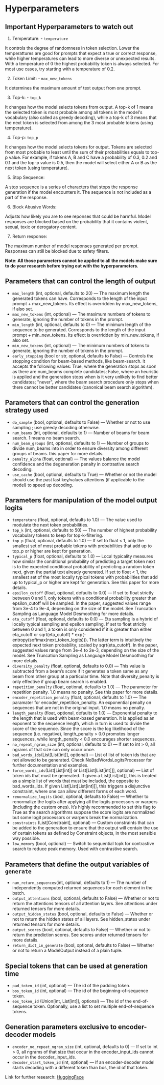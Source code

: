 # Hyperparameters

## Important Hyperparameters to watch out

1. Temperature: - ```temperature```

It controls the degree of randomness in token selection. Lower the temperattures are good for prompts that expect a true or correct response, while higher temperatures can lead to more diverse or unexpected results. With a temperature of 0 the highest probability token is always selected. For most use cases, try starting with a temperature of 0.2.

2. Token Limit: - ```max_new_tokens```

It determines the maximum amount of text output from one prompt.

3. Top-k: - ```top_k```

It changes how the model selects tokens from output. A top-k of 1 means the selected token is most probable among all tokens in the model's vocabulary (also called as greedy decoding), while a top-k of 3 means that the next token is selected from among the 3 most probable tokens (using temperature).

4. Top-p: ```top_p```

It changes how the model selects tokens for output. Tokens are selected from most probable to least until the sum of their probabilities equals to top-p value. For example, if tokens A, B and C have a probability of 0.3, 0.2 and 0.1 and the top-p value is 0.5, then the model will select either A or B as the next token (using temperature).

5. Stop Sequence:

A stop sequence is a series of characters that stops the response generation if the model encounters it. The sequence is not included as a part of the response.

6. Block Abusive Words:

Adjusts how likely you are to see reponses that could be harmful. Model responses are blocked based on the probability that it contains violent, sexual, toxic or derogatory content.

7. Return response:

The maximum number of model responses generated per prompt. Responses can still be blocked due to safety filters.

**Note: All those parameters cannot be applied to all the models make sure to do your research before trying out with the hyperparameters.**

## Parameters that can control the length of output

- ```max_length``` (int, optional, defaults to 20) — The maximum length the generated tokens can have. Corresponds to the length of the input prompt + max_new_tokens. Its effect is overridden by max_new_tokens, if also set.
- ```max_new_tokens``` (int, optional) — The maximum numbers of tokens to generate, ignoring the number of tokens in the prompt.
- ```min_length``` (int, optional, defaults to 0) — The minimum length of the sequence to be generated. Corresponds to the length of the input prompt + min_new_tokens. Its effect is overridden by min_new_tokens, if also set.
- ```min_new_tokens``` (int, optional) — The minimum numbers of tokens to generate, ignoring the number of tokens in the prompt.
- ```early_stopping``` (bool or str, optional, defaults to False) — Controls the stopping condition for beam-based methods, like beam-search. It accepts the following values: True, where the generation stops as soon as there are num_beams complete candidates; False, where an heuristic is applied and the generation stops when is it very unlikely to find better candidates; "never", where the beam search procedure only stops when there cannot be better candidates (canonical beam search algorithm).


## Parameters that can control the generation strategy used

- ```do_sample``` (bool, optional, defaults to False) — Whether or not to use sampling ; use greedy decoding otherwise.
- ```num_beams``` (int, optional, defaults to 1) — Number of beams for beam search. 1 means no beam search.
- ```num_beam_groups``` (int, optional, defaults to 1) — Number of groups to divide num_beams into in order to ensure diversity among different groups of beams. this paper for more details.
- ```penalty_alpha``` (float, optional) — The values balance the model confidence and the degeneration penalty in contrastive search decoding.
- ```use_cache``` (bool, optional, defaults to True) — Whether or not the model should use the past last key/values attentions (if applicable to the model) to speed up decoding.


## Parameters for manipulation of the model output logits

- ```temperature``` (float, optional, defaults to 1.0) — The value used to modulate the next token probabilities.
- ```top_k``` (int, optional, defaults to 50) — The number of highest probability vocabulary tokens to keep for top-k-filtering.
- ```top_p``` (float, optional, defaults to 1.0) — If set to float < 1, only the smallest set of most probable tokens with probabilities that add up to top_p or higher are kept for generation.
- ```typical_p``` (float, optional, defaults to 1.0) — Local typicality measures how similar the conditional probability of predicting a target token next is to the expected conditional probability of predicting a random token next, given the partial text already generated. If set to float < 1, the smallest set of the most locally typical tokens with probabilities that add up to typical_p or higher are kept for generation. See this paper for more details.
- ```epsilon_cutoff``` (float, optional, defaults to 0.0) — If set to float strictly between 0 and 1, only tokens with a conditional probability greater than epsilon_cutoff will be sampled. In the paper, suggested values range from 3e-4 to 9e-4, depending on the size of the model. See Truncation Sampling as Language Model Desmoothing for more details.
- ```eta_cutoff``` (float, optional, defaults to 0.0) — Eta sampling is a hybrid of locally typical sampling and epsilon sampling. If set to float strictly between 0 and 1, a token is only considered if it is greater than either eta_cutoff or sqrt(eta_cutoff) * exp(-entropy(softmax(next_token_logits))). The latter term is intuitively the expected next token probability, scaled by sqrt(eta_cutoff). In the paper, suggested values range from 3e-4 to 2e-3, depending on the size of the model. See Truncation Sampling as Language Model Desmoothing for more details.
- ```diversity_penalty``` (float, optional, defaults to 0.0) — This value is subtracted from a beam’s score if it generates a token same as any beam from other group at a particular time. Note that diversity_penalty is only effective if group beam search is enabled.
- ```repetition_penalty``` (float, optional, defaults to 1.0) — The parameter for repetition penalty. 1.0 means no penalty. See this paper for more details.
- ```encoder_repetition_penalty``` (float, optional, defaults to 1.0) — The paramater for encoder_repetition_penalty. An exponential penalty on sequences that are not in the original input. 1.0 means no penalty.
- ```length_penalty``` (float, optional, defaults to 1.0) — Exponential penalty to the length that is used with beam-based generation. It is applied as an exponent to the sequence length, which in turn is used to divide the score of the sequence. Since the score is the log likelihood of the sequence (i.e. negative), length_penalty > 0.0 promotes longer sequences, while length_penalty < 0.0 encourages shorter sequences.
- ```no_repeat_ngram_size``` (int, optional, defaults to 0) — If set to int > 0, all ngrams of that size can only occur once.
- ```bad_words_ids```(List[List[int]], optional) — List of list of token ids that are not allowed to be generated. Check NoBadWordsLogitsProcessor for further documentation and examples.
- ```force_words_ids```(List[List[int]] or List[List[List[int]]], optional) — List of token ids that must be generated. If given a List[List[int]], this is treated as a simple list of words that must be included, the opposite to bad_words_ids. If given List[List[List[int]]], this triggers a disjunctive constraint, where one can allow different forms of each word.
- ```renormalize_logits``` (bool, optional, defaults to False) — Whether to renormalize the logits after applying all the logits processors or warpers (including the custom ones). It’s highly recommended to set this flag to True as the search algorithms suppose the score logits are normalized but some logit processors or warpers break the normalization.
- ```constraints``` (List[Constraint], optional) — Custom constraints that can be added to the generation to ensure that the output will contain the use of certain tokens as defined by Constraint objects, in the most sensible way possible.
- ```low_memory``` (bool, optional) — Switch to sequential topk for contrastive search to reduce peak memory. Used with contrastive search.

## Parameters that define the output variables of `generate`

- ```num_return_sequences```(int, optional, defaults to 1) — The number of independently computed returned sequences for each element in the batch.
- ```output_attentions``` (bool, optional, defaults to False) — Whether or not to return the attentions tensors of all attention layers. See attentions under returned tensors for more details.
- ```output_hidden_states``` (bool, optional, defaults to False) — Whether or not to return the hidden states of all layers. See hidden_states under returned tensors for more details.
- ```output_scores``` (bool, optional, defaults to False) — Whether or not to return the prediction scores. See scores under returned tensors for more details.
- ```return_dict_in_generate``` (bool, optional, defaults to False) — Whether or not to return a ModelOutput instead of a plain tuple.

## Special tokens that can be used at generation time

- ```pad_token_id``` (int, optional) — The id of the padding token.
- ```bos_token_id``` (int, optional) — The id of the beginning-of-sequence token.
- ```eos_token_id``` (Union[int, List[int]], optional) — The id of the end-of-sequence token. Optionally, use a list to set multiple end-of-sequence tokens.

## Generation parameters exclusive to encoder-decoder models

- ```encoder_no_repeat_ngram_size``` (int, optional, defaults to 0) — If set to int > 0, all ngrams of that size that occur in the encoder_input_ids cannot occur in the decoder_input_ids.
- ```decoder_start_token_id``` (int, optional) — If an encoder-decoder model starts decoding with a different token than bos, the id of that token.


Link for further research: [HuggingFace](https://huggingface.co/docs/transformers/main_classes/text_generation)